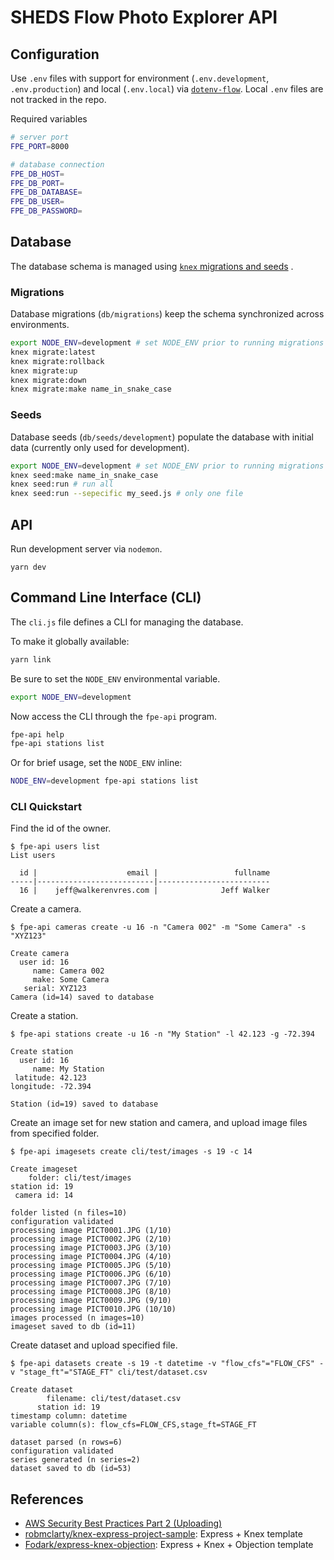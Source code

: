 SHEDS Flow Photo Explorer API
=============================

## Configuration

Use `.env` files with support for environment (`.env.development`, `.env.production`) and local (`.env.local`) via [`dotenv-flow`](npmjs.com/package/dotenv-flow). Local `.env` files are not tracked in the repo.

Required variables

```bash
# server port
FPE_PORT=8000

# database connection
FPE_DB_HOST=
FPE_DB_PORT=
FPE_DB_DATABASE=
FPE_DB_USER=
FPE_DB_PASSWORD=
```

## Database

The database schema is managed using [`knex` migrations and seeds]() .

### Migrations

Database migrations (`db/migrations`) keep the schema synchronized across environments.

```sh
export NODE_ENV=development # set NODE_ENV prior to running migrations (important!)
knex migrate:latest
knex migrate:rollback
knex migrate:up
knex migrate:down
knex migrate:make name_in_snake_case
```

### Seeds

Database seeds (`db/seeds/development`) populate the database with initial data (currently only used for development).

```sh
export NODE_ENV=development # set NODE_ENV prior to running migrations (important!)
knex seed:make name_in_snake_case
knex seed:run # run all
knex seed:run --sepecific my_seed.js # only one file
```

## API

Run development server via `nodemon`.

```
yarn dev
```

## Command Line Interface (CLI)

The `cli.js` file defines a CLI for managing the database.

To make it globally available:

```sh
yarn link
```

Be sure to set the `NODE_ENV` environmental variable.

```sh
export NODE_ENV=development
```

Now access the CLI through the `fpe-api` program.

```sh
fpe-api help
fpe-api stations list
```

Or for brief usage, set the `NODE_ENV` inline:

```sh
NODE_ENV=development fpe-api stations list
```

### CLI Quickstart

Find the id of the owner.

```
$ fpe-api users list
List users

  id |                    email |                 fullname
-----|--------------------------|-------------------------
  16 |    jeff@walkerenvres.com |              Jeff Walker
```

Create a camera.

```
$ fpe-api cameras create -u 16 -n "Camera 002" -m "Some Camera" -s "XYZ123"

Create camera
  user id: 16
     name: Camera 002
     make: Some Camera
   serial: XYZ123
Camera (id=14) saved to database
```

Create a station.

```
$ fpe-api stations create -u 16 -n "My Station" -l 42.123 -g -72.394

Create station
  user id: 16
     name: My Station
 latitude: 42.123
longitude: -72.394

Station (id=19) saved to database
```

Create an image set for new station and camera, and upload image files from specified folder.

```
$ fpe-api imagesets create cli/test/images -s 19 -c 14

Create imageset
    folder: cli/test/images
station id: 19
 camera id: 14

folder listed (n files=10)
configuration validated
processing image PICT0001.JPG (1/10)
processing image PICT0002.JPG (2/10)
processing image PICT0003.JPG (3/10)
processing image PICT0004.JPG (4/10)
processing image PICT0005.JPG (5/10)
processing image PICT0006.JPG (6/10)
processing image PICT0007.JPG (7/10)
processing image PICT0008.JPG (8/10)
processing image PICT0009.JPG (9/10)
processing image PICT0010.JPG (10/10)
images processed (n images=10)
imageset saved to db (id=11)
```

Create dataset and upload specified file.

```
$ fpe-api datasets create -s 19 -t datetime -v "flow_cfs"="FLOW_CFS" -v "stage_ft"="STAGE_FT" cli/test/dataset.csv

Create dataset
        filename: cli/test/dataset.csv
      station id: 19
timestamp column: datetime
variable column(s): flow_cfs=FLOW_CFS,stage_ft=STAGE_FT

dataset parsed (n rows=6)
configuration validated
series generated (n series=2)
dataset saved to db (id=53)
```

## References

- [AWS Security Best Practices Part 2 (Uploading)](https://hedgehoglab.com/blog/aws-s3-security-best-practices-part-2)
- [robmclarty/knex-express-project-sample](https://github.com/robmclarty/knex-express-project-sample): Express + Knex template
- [Fodark/express-knex-objection](https://github.com/Fodark/express-knex-objection/blob/master/api/users.js): Express + Knex + Objection template
